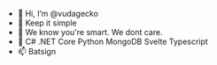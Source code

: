 - 👋 Hi, I’m @vudagecko
- 👀 Keep it simple
- 🌱 We know you're smart. We dont care.
- 💞️ C# .NET Core Python MongoDB Svelte Typescript
- 📫 Batsign

<!---
vudagecko/vudagecko is a ✨ special ✨ repository because its `README.md` (this file) appears on your GitHub profile.
You can click the Preview link to take a look at your changes.
--->
